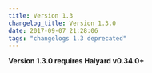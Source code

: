```yaml
---
title: Version 1.3
changelog_title: Version 1.3.0
date: 2017-09-07 21:28:06 
tags: "changelogs 1.3 deprecated"
---
```


**Version 1.3.0 requires Halyard v0.34.0+**

<script src="https://gist.github.com/spinnaker-release/865084b13e404d756af452361beb3962.js"></script>
